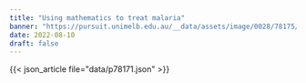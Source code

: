 ```yaml
---
title: "Using mathematics to treat malaria"
banner: "https://pursuit.unimelb.edu.au/__data/assets/image/0028/78175/Using-mathematics-to-treat-malaria_f035e2f9-c788-4695-abb8-6fa121437c9b.jpg"
date: 2022-08-10
draft: false
---
```


{{< json_article file="data/p78171.json" >}}